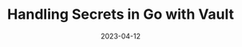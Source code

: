 ---
title: Handling Secrets in Go with Vault
description: Handling Secrets in Go with Vault
date: 2023-04-12
tags: [Go, HashiCorp, Vault, server]
draft: true
---